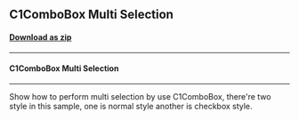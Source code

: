 ## C1ComboBox Multi Selection
#### [Download as zip](https://downgit.github.io/#/home?url=https://github.com/GrapeCity/ComponentOne-WPF-Samples/tree/master/NET_4.5.2/C1.WPF/CS/C1ComboBoxMutliSelectionSample)
____
#### C1ComboBox Multi Selection
____
Show how to perform multi selection by use C1ComboBox, there're two style in this sample, one is normal style another is checkbox style. 
